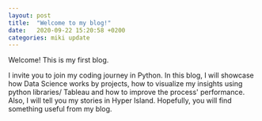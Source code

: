 ```yaml
---
layout: post
title:  "Welcome to my blog!"
date:   2020-09-22 15:20:58 +0200
categories: miki update
---
```

Welcome! This is my first blog.

I invite you to join my coding journey in Python. In this blog, I will showcase how Data Science works by projects, how to visualize my insights using python libraries/ Tableau and how to improve the process' performance.
Also, I will tell you my stories in Hyper Island.
Hopefully, you will find something useful from my blog.



